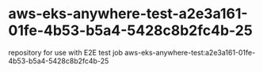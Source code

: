 # aws-eks-anywhere-test-a2e3a161-01fe-4b53-b5a4-5428c8b2fc4b-25
repository for use with E2E test job aws-eks-anywhere-test:a2e3a161-01fe-4b53-b5a4-5428c8b2fc4b-25
